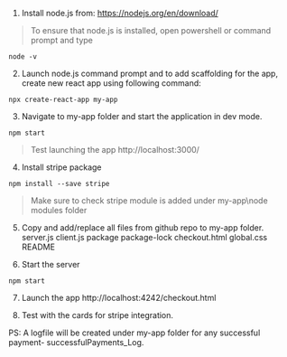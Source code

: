 1. Install node.js from: https://nodejs.org/en/download/
> To ensure that node.js is installed, open powershell or command prompt and type 
```
node -v
```

2. Launch node.js command prompt and to add scaffolding for the app, create new react app using following command:
```
npx create-react-app my-app
```

3. Navigate to my-app folder and start the application in dev mode. 
```
npm start
```
> Test launching the app http://localhost:3000/

4. Install stripe package
```
npm install --save stripe
```
> Make sure to check stripe module is added under my-app\node modules folder

5. Copy and add/replace all files from github repo to my-app folder.
server.js
client.js
package
package-lock
checkout.html
global.css
README

6. Start the server
```
npm start
```

7. Launch the app  http://localhost:4242/checkout.html

8. Test with the cards for stripe integration.

PS: A logfile will be created under my-app folder for any successful payment- successfulPayments_Log.

